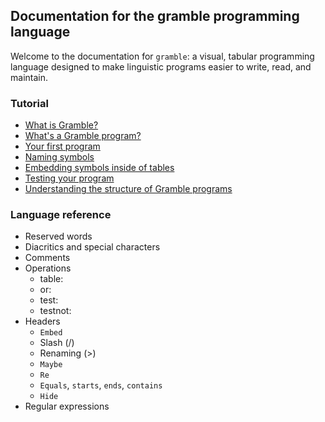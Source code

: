 ## Documentation for the gramble programming language

Welcome to the documentation for `gramble`: a visual, tabular programming language designed to make linguistic programs easier to write, read, and maintain.

### Tutorial

- [What is Gramble?](tutorial/what-is-gramble)
- [What's a Gramble program?](tutorial/gramble-programs)
- [Your first program](tutorial/first-program)
- [Naming symbols](tutorial/naming-symbols)
- [Embedding symbols inside of tables](tutorial/embedding)
- [Testing your program](tutorial/testing)
- [Understanding the structure of Gramble programs](tutorial/understanding-structure)

### Language reference

- Reserved words
- Diacritics and special characters
- Comments
- Operations
  - table:
  - or:
  - test:
  - testnot:
- Headers
  - ``Embed``
  - Slash (/)
  - Renaming (>)
  - ``Maybe``
  - ``Re``
  - ``Equals``, ``starts``, ``ends``, ``contains``
  - ``Hide``
- Regular expressions